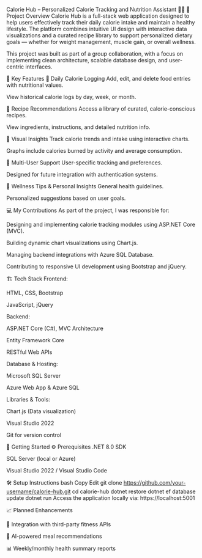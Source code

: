 Calorie Hub – Personalized Calorie Tracking and Nutrition Assistant 🥗🍎
📌 Project Overview
Calorie Hub is a full-stack web application designed to help users effectively track their daily calorie intake and maintain a healthy lifestyle. The platform combines intuitive UI design with interactive data visualizations and a curated recipe library to support personalized dietary goals — whether for weight management, muscle gain, or overall wellness.

This project was built as part of a group collaboration, with a focus on implementing clean architecture, scalable database design, and user-centric interfaces.

🚀 Key Features
🔹 Daily Calorie Logging
Add, edit, and delete food entries with nutritional values.

View historical calorie logs by day, week, or month.

🔹 Recipe Recommendations
Access a library of curated, calorie-conscious recipes.

View ingredients, instructions, and detailed nutrition info.

🔹 Visual Insights
Track calorie trends and intake using interactive charts.

Graphs include calories burned by activity and average consumption.

🔹 Multi-User Support
User-specific tracking and preferences.

Designed for future integration with authentication systems.

🔹 Wellness Tips & Personal Insights
General health guidelines.

Personalized suggestions based on user goals.

💻 My Contributions
As part of the project, I was responsible for:

Designing and implementing calorie tracking modules using ASP.NET Core (MVC).

Building dynamic chart visualizations using Chart.js.

Managing backend integrations with Azure SQL Database.

Contributing to responsive UI development using Bootstrap and jQuery.

🏗️ Tech Stack
Frontend:

HTML, CSS, Bootstrap

JavaScript, jQuery

Backend:

ASP.NET Core (C#), MVC Architecture

Entity Framework Core

RESTful Web APIs

Database & Hosting:

Microsoft SQL Server

Azure Web App & Azure SQL

Libraries & Tools:

Chart.js (Data visualization)

Visual Studio 2022

Git for version control

🔧 Getting Started
⚙️ Prerequisites
.NET 8.0 SDK

SQL Server (local or Azure)

Visual Studio 2022 / Visual Studio Code

🛠️ Setup Instructions
bash
Copy
Edit
git clone https://github.com/your-username/calorie-hub.git
cd calorie-hub
dotnet restore
dotnet ef database update
dotnet run
Access the application locally via: https://localhost:5001

📈 Planned Enhancements

🔗 Integration with third-party fitness APIs

🧠 AI-powered meal recommendations

📊 Weekly/monthly health summary reports
